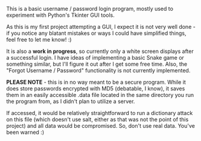 This is a basic username / password login program, mostly used to experiment with Python's Tkinter GUI tools.

As this is my first project attempting a GUI, I expect it is not very well done - if you notice any blatant mistakes or ways I could have simplified things, feel free to let me know! :)

It is also a **work in progress**, so currently only a white screen displays after a successful login. I have ideas of implementing a basic Snake game or something similar, but I'll figure it out after I get some free time. Also, the "Forgot Username / Password" functionality is not currently implemented.

**PLEASE NOTE** - this is in no way meant to be a secure program. While it does store passwords encrypted with MD5 (debatable, I know), it saves them in an easily accessible .data file located in the same directory you run the program from, as I didn't plan to utilize a server. 

If accessed, it would be relatively straightforward to run a dictionary attack on this file (which doesn't use salt, either as that was not the point of this project) and all data would be compromised. So, don't use real data. You've been warned :)
